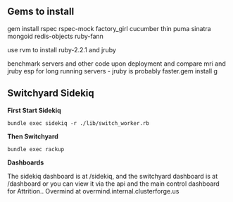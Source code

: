 


## Gems to install

   gem install
   rspec rspec-mock factory_girl cucumber thin puma sinatra mongoid redis-objects 
   ruby-fann

   use rvm to install ruby-2.2.1 and jruby

   benchmark servers and other code upon deployment and compare mri and jruby esp for long running servers - jruby is probably faster.gem install g  


## Switchyard Sidekiq
 
__First Start Sidekiq__

    bundle exec sidekiq -r ./lib/switch_worker.rb

__Then Switchyard__

    bundle exec rackup 

__Dashboards__ 

The sidekiq dashboard is at /sidekiq, and the switchyard dashboard is at /dashboard or you can view it via the api and the main control dashboard for Attrition.. Overmind at overmind.internal.clusterforge.us

